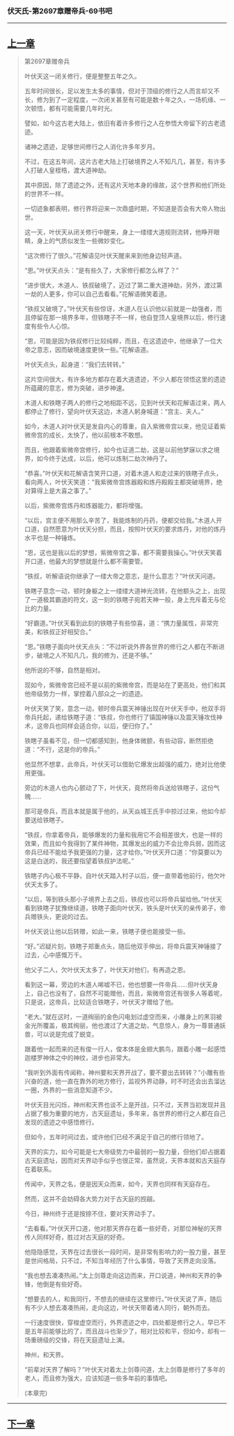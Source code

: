 ### 伏天氏-第2697章赠帝兵-69书吧

--------
[上一章](./83c39f2bd10582681f15a189ecc0e978.md)
--------


>
>
>
>第2697章赠帝兵
>
>叶伏天这一闭关修行，便是整整五年之久。
>
>五年时间很长，足以发生太多的事情，但对于顶级的修行之人而言却又不长，修为到了一定程度，一次闭关甚至有可能是数十年之久，一场机缘、一次顿悟，都有可能需要几年时光。
>
>譬如，如今这古老大陆上，依旧有着许多修行之人在参悟大帝留下的古老遗迹。
>
>诸神之遗迹，足够世间修行之人消化许多年岁月。
>
>不过，在这五年间，这片古老大陆上打破境界之人不知凡几，甚至，有许多人打破人皇桎梏，渡大道神劫。
>
>其中原因，除了遗迹之外，还有这片天地本身的缘故，这个世界和他们所处的世界不一样。
>
>一切迹象都表明，修行界将迎来一次鼎盛时期，不知道是否会有大帝人物出世。
>
>这一天，叶伏天从闭关修行中醒来，身上一缕缕大道规则流转，他睁开眼睛，身上的气质似发生一些微妙变化。
>
>“这次修行了很久。”花解语见叶伏天醒来来到他身边轻声道。
>
>“恩。”叶伏天点头：“是有些久了，大家修行都怎么样了？”
>
>“进步很大，木道人、铁叔破境了，迈过了第二重大道神劫，另外，渡过第一劫的人更多，你可以自己去看看。”花解语微笑着道。
>
>“铁叔又破境了。”叶伏天有些惊讶，木道人在认识他以前就是一劫强者，而且停留在那一境界多年，但铁瞎子不一样，他自登顶人皇境界以后，修行速度有些令人心惊。
>
>“恩，可能是因为铁叔修行比较纯粹，而且，在这遗迹中，他继承了一位大帝之意志，因而破境速度更快一些。”花解语道。
>
>叶伏天点头，起身道：“我们去转转。”
>
>这片空间很大，有许多地方都存在着大道遗迹，不少人都在领悟这里的遗迹所蕴藏的意志，修为突破，进步神速。
>
>木道人和铁瞎子两人的修行之地相距不远，见到叶伏天和花解语过来，两人都停止了修行，望向叶伏天这边，木道人躬身喊道：“宫主、夫人。”
>
>如今，木道人对叶伏天是发自内心的尊重，自入紫微帝宫以来，他见证着紫微帝宫的成长，太快了，他以前根本不敢想。
>
>而且，他跟着紫微帝宫修行，如今也证道二劫，这是以前他梦寐以求之境界，如今终于达成，以后，他可以炼制二劫次神丹了。
>
>“恭喜。”叶伏天和花解语含笑开口道，对着木道人和走过来的铁瞎子点头，看向两人，叶伏天笑道：“我紫微帝宫炼器殿和炼丹殿殿主都突破境界，绝对算得上是大喜之事了。”
>
>以后，紫微帝宫炼丹和炼器能力，都将增强。
>
>“以后，宫主便不用那么辛苦了，我能炼制的丹药，便都交给我。”木道人开口道，自然愿意为叶伏天分担，而且，按照叶伏天的要求炼丹，对他的炼丹水平也是一种锤炼。
>
>“恩，这也是我以后的梦想，紫微帝宫之事，都不需要我操心。”叶伏天笑着开口道，他最大的梦想就是什么都不需要管。
>
>“铁叔，听解语说你继承了一缕大帝之意志，是什么意志？”叶伏天问道。
>
>铁瞎子意念一动，顿时身躯之上一缕缕大道神光流转，在他额头之上，出现了一道极其霸道的符文，这一刻的铁瞎子宛若天神一般，身上充斥着无与伦比的力量。
>
>“好霸道。”叶伏天看到此刻的铁瞎子有些惊喜，道：“携力量属性，非常完美，和铁叔正好相契合。”
>
>“恩。”铁瞎子面向叶伏天点头：“不过听说外界各世界的修行之人都在不断进步，破境之人不知凡几，我的修为，还是不够。”
>
>他所说的不够，自然是相对。
>
>现如今，紫微帝宫已经不是以前的紫微帝宫，而是站在了更高处，他们和其他帝级势力一样，掌控着八部众之一的遗迹。
>
>叶伏天笑了笑，意念一动，顿时帝兵震天神锤出现在叶伏天手中，他双手将帝兵托起，递给铁瞎子道：“铁叔，你也修行了镇国神锤以及震天锤攻伐神术，这帝兵也同样会适合你，以后，便归你了。”
>
>铁瞎子虽看不见，但一切都感知到，他身体微颤，有些动容，断然拒绝道：“不行，这是你的帝兵。”
>
>他显然不想拿，此帝兵，叶伏天可以借助它爆发出超强的威力，绝对比他使用更强。
>
>旁边的木道人也内心颤动了下，叶伏天，竟然将帝兵送给铁瞎子，这份气魄……
>
>那可是帝兵，而且本就是属于他的，从天焱城王氏手中掠过过来，他如今却要送给铁瞎子。
>
>“铁叔，你拿着帝兵，能够爆发的力量和我用它不会相差很大，也是一样的效果，而且如今我得到了某件神物，其爆发出的威力不会比帝兵弱，因而这帝兵已经不能给予我更强的力量，这才给你。”叶伏天开口道：“你莫要以为这是白送的，我还要指望着铁叔护法呢。”
>
>铁瞎子内心极不平静，自叶伏天踏入村子以后，便一直带着他前行，他欠叶伏天太多了。
>
>“以后，等到铁头那小子境界上去之后，铁叔也可以将帝兵留给他。”叶伏天看到铁瞎子犹豫继续道，铁瞎子面向叶伏天，铁头是叶伏天的亲传弟子，帝兵赠铁头，更说的过去。
>
>叶伏天说让他以后转赠，如此一来，铁瞎子便也能接受一些。
>
>“好。”迟疑片刻，铁瞎子郑重点头，随后他双手伸出，将帝兵震天神锤接了过去，心中感慨万千。
>
>他父子二人，欠叶伏天太多了，叶伏天对他们，有再造之恩。
>
>看到这一幕，旁边的木道人唏嘘不已，他也想要一件帝兵……但叶伏天身上，自己也没有了，自然不可能赠他，而且，紫微帝宫还有很多人等着呢，只是说，这帝兵，比较适合铁瞎子，叶伏天才赠给了他。
>
>“老大。”就在这时，一道绚丽的金色闪电划过虚空而来，小雕身上的黑羽被金光所覆盖，极其绚丽，他也渡过了大道之劫，气息惊人，身为一尊普通妖兽，可以说是完成了蜕变。
>
>跟着他一起而来的还有俊一行人，俊本体是金翅大鹏鸟，跟着小雕一起感悟迦楼罗神体之中的神纹，进步也非常大。
>
>“我听到外面有传闻称，神州要和天界开战了，要不要出去转转？”小雕有些兴奋的道，他一直在靠外的地方修行，监视外界动静，时不时还会出去溜达一圈，外界的一些消息知道不少。
>
>叶伏天目光闪烁，神州和天界也谈不上是开战，只不过，天界当初发现并且占据了极为重要的地方，古天庭遗址，多年来，各世界的修行之人都在自己发现的遗迹之中感悟修行。
>
>但如今，五年时间过去，或许他们已经不满足于自己的修行领地了。
>
>天界的实力，如今可能是七大帝级势力中最弱的一股力量，但他们却占据着古天庭遗址，因而对天界动手似乎也很正常，虽然说，天界本就和古天庭存在着联系。
>
>传闻中，天界之名，便是因天众而来，如今，天界也同样有天庭存在。
>
>然而，这并不会妨碍各大势力对于古天庭的觊觎。
>
>今日，神州终于还是按捺不住，要对天界动手了。
>
>“去看看。”叶伏天开口道，他对那天界存在着一些好奇，对那位神秘的天界传人同样好奇，胜过对古天庭的好奇。
>
>他隐隐感觉，天界在过去很长一段时间，是非常有影响力的一股力量，甚至是世间格局，只不过，不知当年经历了什么事情，导致了天界走向没落。
>
>“我也想去凑凑热闹。”太上剑尊走向这边而来，开口说道，神州和天界的争锋，他倒是有些好奇。
>
>“想要去的人，和我同行，不想去的继续在这里修行。”叶伏天说了声，随后有不少人想去凑凑热闹，走向这边，叶伏天带着诸人同行，朝外而去。
>
>一行速度很快，穿梭虚空而行，外界遗迹之中，四处都是修行之人，早已不是五年前能够比的了，而且战斗也渐少了，相对比较和平，但如今，却有一场重磅级的交锋，将在天庭遗址上演。
>
>神州，和天界。
>
>“前辈对天界了解吗？”叶伏天对着太上剑尊问道，太上剑尊是修行了多年的老人，而且修为强大，应该知道一些多年前的事情吧。
>
>(本章完)
>
>

--------
[下一章](./a99ce88704a36dd72fab427db750d5f1.md)
--------
